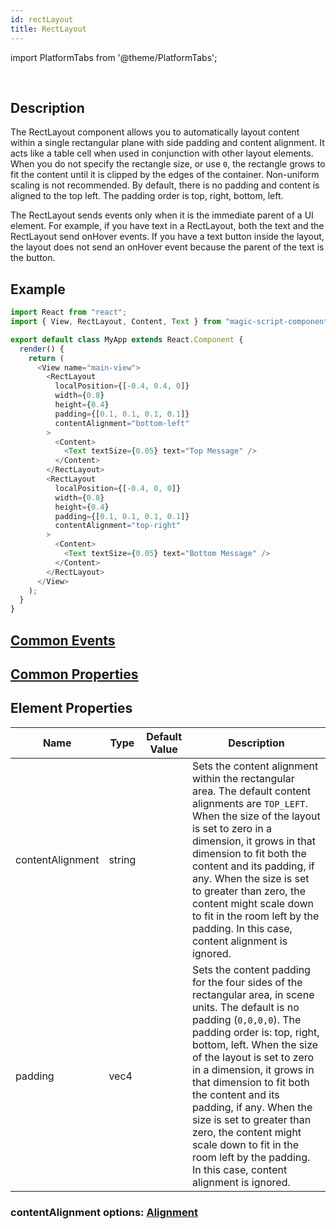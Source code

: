 ```yaml
---
id: rectLayout
title: RectLayout
---
```


import PlatformTabs from '@theme/PlatformTabs';

<PlatformTabs component='rectlayout' />​

## Description

The RectLayout component allows you to automatically layout content within a single rectangular plane with side padding and content alignment. It acts like a table cell when used in conjunction with other layout elements. When you do not specify the rectangle size, or use `0`, the rectangle grows to fit the content until it is clipped by the edges of the container. Non-uniform scaling is not recommended. By default, there is no padding and content is aligned to the top left. The padding order is top, right, bottom, left.

The RectLayout sends events only when it is the immediate parent of a UI element. For example, if you have text in a RectLayout, both the text and the RectLayout send onHover events. If you have a text button inside the layout, the layout does not send an onHover event because the parent of the text is the button.

## Example

```javascript
import React from "react";
import { View, RectLayout, Content, Text } from "magic-script-components";

export default class MyApp extends React.Component {
  render() {
    return (
      <View name="main-view">
        <RectLayout
          localPosition={[-0.4, 0.4, 0]}
          width={0.8}
          height={0.4}
          padding={[0.1, 0.1, 0.1, 0.1]}
          contentAlignment="bottom-left"
        >
          <Content>
            <Text textSize={0.05} text="Top Message" />
          </Content>
        </RectLayout>
        <RectLayout
          localPosition={[-0.4, 0, 0]}
          width={0.8}
          height={0.4}
          padding={[0.1, 0.1, 0.1, 0.1]}
          contentAlignment="top-right"
        >
          <Content>
            <Text textSize={0.05} text="Bottom Message" />
          </Content>
        </RectLayout>
      </View>
    );
  }
}
```

## [Common Events](../events/CommonEvents.md)

## [Common Properties](../types/Properties.md)

## Element Properties

| Name             | Type   | Default Value | Description                                                                                                                                                                                                                                                                                                                                                                                                                                                                    |
| ---------------- | ------ | :-----------: | ------------------------------------------------------------------------------------------------------------------------------------------------------------------------------------------------------------------------------------------------------------------------------------------------------------------------------------------------------------------------------------------------------------------------------------------------------------------------------ |
| contentAlignment | string |               | Sets the content alignment within the rectangular area. The default content alignments are `TOP_LEFT`. When the size of the layout is set to zero in a dimension, it grows in that dimension to fit both the content and its padding, if any. When the size is set to greater than zero, the content might scale down to fit in the room left by the padding. In this case, content alignment is ignored.                                                                      |
| padding          | vec4   |               | Sets the content padding for the four sides of the rectangular area, in scene units. The default is no padding (`0,0,0,0`). The padding order is: top, right, bottom, left. When the size of the layout is set to zero in a dimension, it grows in that dimension to fit both the content and its padding, if any. When the size is set to greater than zero, the content might scale down to fit in the room left by the padding. In this case, content alignment is ignored. |

### contentAlignment options: [Alignment](../types/Alignment.md)
